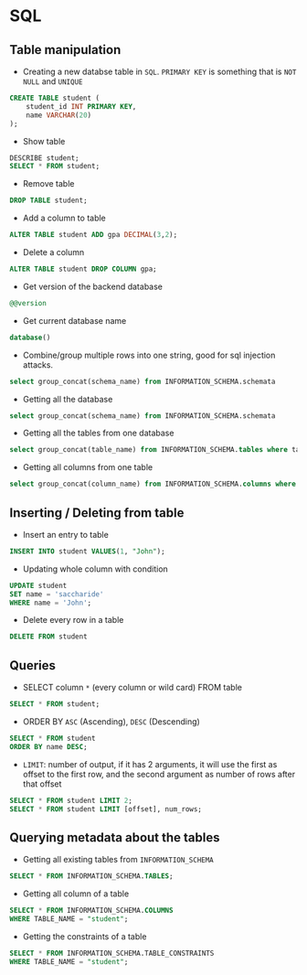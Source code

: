 # SQL

## Table manipulation
* Creating a new databse table in `SQL`. `PRIMARY KEY` is something that is `NOT NULL` and `UNIQUE`
```sql
CREATE TABLE student (
    student_id INT PRIMARY KEY,
    name VARCHAR(20)
);
```
* Show table 
```sql
DESCRIBE student;
SELECT * FROM student;
```
* Remove table
```sql
DROP TABLE student;
```

* Add a column to table
```sql
ALTER TABLE student ADD gpa DECIMAL(3,2);
```

* Delete a column
```sql
ALTER TABLE student DROP COLUMN gpa;
```

* Get version of the backend database
```sql
@@version
```

* Get current database name
```sql
database()
```

* Combine/group multiple rows into one string, good for sql injection attacks.
```sql
select group_concat(schema_name) from INFORMATION_SCHEMA.schemata
```

* Getting all the database
```sql
select group_concat(schema_name) from INFORMATION_SCHEMA.schemata
```

* Getting all the tables from one database
```sql
select group_concat(table_name) from INFORMATION_SCHEMA.tables where table_schema = 'ASISCTF'
```

* Getting all columns from one table
```sql
select group_concat(column_name) from INFORMATION_SCHEMA.columns where table_name = 'books'
```
## Inserting / Deleting from table
* Insert an entry to table
```sql
INSERT INTO student VALUES(1, "John");
```

* Updating whole column with condition
```sql
UPDATE student
SET name = 'saccharide'
WHERE name = 'John';
```

* Delete every row in a table
```sql
DELETE FROM student
```

## Queries
* SELECT  column `*` (every column or wild card) FROM table
```sql
SELECT * FROM student;
```

* ORDER BY `ASC` (Ascending), `DESC` (Descending)
```sql
SELECT * FROM student
ORDER BY name DESC;
```

* `LIMIT`: number of output, if it has 2 arguments, it will use the first as offset to the first row, and the second argument as number of rows after that offset
```sql
SELECT * FROM student LIMIT 2;
SELECT * FROM student LIMIT [offset], num_rows; 
```

## Querying metadata about the tables
* Getting all existing tables from `INFORMATION_SCHEMA`
```sql
SELECT * FROM INFORMATION_SCHEMA.TABLES;
```
* Getting all column of a table
```sql
SELECT * FROM INFORMATION_SCHEMA.COLUMNS
WHERE TABLE_NAME = "student";
```
* Getting the constraints of a table
```sql
SELECT * FROM INFORMATION_SCHEMA.TABLE_CONSTRAINTS
WHERE TABLE_NAME = "student";
```


